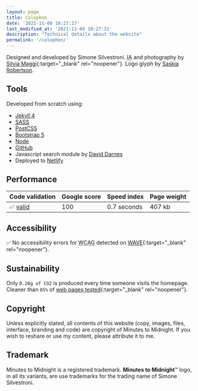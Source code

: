 ```yaml
---
layout: page
title: Colophon
date: '2021-11-08 10:27:27'
last_modified_at: '2021-11-08 10:27:31'
description: "Technical details about the website"
permalink: '/colophon/'
---
```

Designed and developed by Simone Silvestroni. <abbr title="Information Architecture">IA</abbr> and photography by [Silvia Maggi](https://silviamaggidesign.com/ "Go to Silvia Maggi website"){:target="_blank" rel="noopener"}. Logo glyph by [Saskia Robertson](/blog/minutestomidnight-brand/).

## Tools

Developed from scratch using:

- [Jekyll 4](https://jekyllrb.com/)
- <abbr title="Syntactically Awesome Style Sheets">[SASS](https://sass-lang.com/)</abbr>
- [PostCSS](https://postcss.org/)
- [Bootstrap 5](https://getbootstrap.com/)
- [Node](https://nodejs.org/)
- [GitHub](https://github.com/)
- Javascript search module by [David Darnes](https://github.com/daviddarnes)
- Deployed to [Netlify](https://www.netlify.com/)

## Performance

<table class="table mt-4 mb-5">
  <thead>
    <tr class="table-dark">
      <th scope="col" class="align-top text-center text-uppercase fw-bold"><strong>Code validation</strong></th>
      <th scope="col" class="align-top text-center text-uppercase fw-bold"><strong>Google score</strong></th>
      <th scope="col" class="align-top text-center text-uppercase fw-bold"><strong>Speed index</strong></th>
      <th scope="col" class="align-top text-center text-uppercase fw-bold"><strong>Page weight</strong></th>
    </tr>
  </thead>
  <tbody>
    <tr>
      <td class="text-center fs-3">✅ <a href="https://validator.w3.org/nu/?doc=https%3A%2F%minutestomidnight.co.uk%2F" target="_blank" rel="noopener">valid</a></td>
      <td class="text-center fs-3">100</td>
      <td class="text-center fs-3 fw-bold">0.7 seconds</td>
      <td class="text-center fs-3">407 kb</td>
    </tr>
  </tbody>
</table>

## Accessibility

✅ No accessibility errors for 
<abbr title="Web Content Accessibility Guidelines">WCAG</abbr> detected on [WAVE](https://wave.webaim.org/report#/https://minutestomidnight.co.uk/){:target="_blank" rel="noopener"}.

## Sustainability

Only `0.20g of CO2` is produced every time someone visits the homepage. Cleaner than `85%` of [web pages tested](https://www.websitecarbon.com/website/minutestomidnight-co-uk/ "Visit Website carbon"){:target="_blank" rel="noopener"}.

## Copyright

Unless explicitly stated, all contents of this website (copy, images, files, interface, branding and code) are copyright of Minutes to Midnight. If you wish to reshare or use my content, please attribute it to me.

## Trademark

Minutes to Midnight is a registered trademark. **Minutes to Midnight**&trade; logo, in all its variants, are use trademarks for the trading name of Simone Silvestroni.